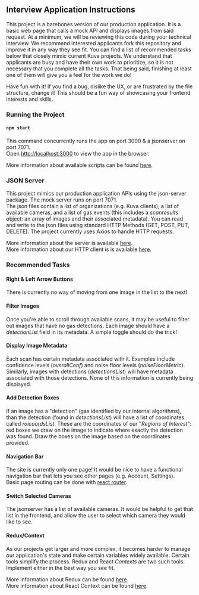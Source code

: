 ## Interview Application Instructions

This project is a barebones version of our production application. It is a basic web page that calls a mock API and displays images from said request. At a minimum, we will be reviewing this code during your technical interview. We recommend interested applicants fork this repository and improve it in any way they see fit. You can find a list of recommended tasks below that closely mimic current Kuva projects. We understand that applicants are busy and have their own work to prioritize, so it is not necessary that you complete all the tasks. That being said, finishing at least one of them will give you a feel for the work we do!

Have fun with it! If you find a bug, dislike the UX, or are frustrated by the file structure, change it! This should be a fun way of showcasing your frontend interests and skills.

### Running the Project

#### `npm start`

This command concurrently runs the app on port 3000 & a jsonserver on port 7071.\
Open [http://localhost:3000](http://localhost:3000) to view the app in the browser.

More information about available scripts can be found [here](https://facebook.github.io/create-react-app/docs/getting-started).

### JSON Server

This project mimics our production application APIs using the json-server package. The mock server runs on port 7071.\
The json files contain a list of organizations (e.g. Kuva clients), a list of available cameras, and a list of gas events (this includes a _scanresults_ object: an array of images and their associated metadata). You can read and write to the json files using standard HTTP Methods (GET, POST, PUT, DELETE). The project currently uses Axios to handle HTTP requests.

More information about the server is available [here](https://www.npmjs.com/package/json-server).\
More information about our HTTP client is is available [here](https://www.npmjs.com/package/axiosr).

### Recommended Tasks

#### Right & Left Arrow Buttons

There is currently no way of moving from one image in the list to the next!

#### Filter Images

Once you're able to scroll through available scans, it may be useful to filter out images that have no gas detections. Each image should have a _detectionList_ field in its metadata. A simple toggle should do the trick!

#### Display Image Metadata

Each scan has certain metadata associated with it. Examples include confidence levels (_overallConf_) and noise floor levels (_noiseFloorMetric_). Similarly, images with detections (_detectionsList_) will have metadata associated with those detections. None of this information is currently being displayed.

#### Add Detection Boxes

If an image has a "detection" (gas identified by our internal algorithms), than the detection (found in _detectionsList_) will have a list of coordinates called _roicoordsList_. These are the coordinates of our "_Regions of Interest_": red boxes we draw on the image to indicate where exactly the detection was found. Draw the boxes on the image based on the coordinates provided.

#### Navigation Bar

The site is currently only one page! It would be nice to have a functional navigation bar that lets you see other pages (e.g. Account, Settings).\
Basic page routing can be done with [react router](https://reactrouter.com/web/guides/quick-start).

#### Switch Selected Cameras

The jsonserver has a list of available cameras. It would be helpful to get that list in the frontend, and allow the user to select which camera they would like to see.

#### Redux/Context

As our projects get larger and more complex, it becomes harder to manage our application's state and make certain variables widely available. Certain tools simplify the process. Redux and React _Contexts_ are two such tools. Implement either in the best way you see fit.

More information about Redux can be found [here](https://redux.js.org/introduction/getting-started).\
More information about React Context can be found [here](https://reactjs.org/docs/context.html).
